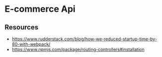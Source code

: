 # E-commerce Api

## Resources

- https://www.rudderstack.com/blog/how-we-reduced-startup-time-by-80-with-webpack/
- https://www.npmjs.com/package/routing-controllers#installation
